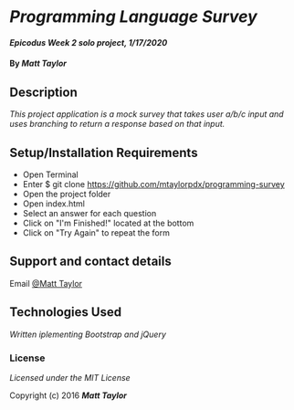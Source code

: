# _Programming Language Survey_

#### _Epicodus Week 2 solo project, 1/17/2020_

#### By _Matt Taylor_

## Description

_This project application is a mock survey that takes user a/b/c input and uses branching to return a response based on that input._

## Setup/Installation Requirements

* Open Terminal
* Enter $ git clone https://github.com/mtaylorpdx/programming-survey
* Open the project folder
* Open index.html
* Select an answer for each question
* Click on "I'm Finished!" located at the bottom
* Click on "Try Again" to repeat the form

## Support and contact details

Email [@Matt Taylor](mailto:taylor.matt@protonmail.com)

## Technologies Used

_Written iplementing Bootstrap and jQuery_

### License

*Licensed under the MIT License*

Copyright (c) 2016 **_Matt Taylor_**